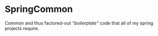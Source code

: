 <!-- This file is rendered by https://github.com/BlvckBytes/readme_helper -->

# SpringCommon

Common and thus factored-out *"boilerplate"* code that all of my spring projects require.